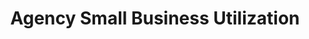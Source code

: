 ---
title: "Agency Small Business Utilization"
description: The small business dashboard calculates the small business utilization which is a useful metric used over time to show how small business is performing against larger businesses.
external_url: itvmo.gsa.gov/assets/files/tlr/how-much-agency-bic-contracts.pdf
content_tags:
type: link
filters: small-business-intelligence
---